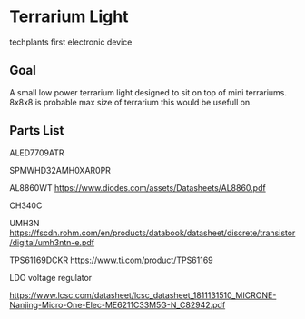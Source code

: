 # Terrarium Light

techplants first electronic device

## Goal

A small low power terrarium light designed to sit on top of mini terrariums. 8x8x8 is probable max size of terrarium this would be usefull on.

## Parts List

ALED7709ATR

SPMWHD32AMH0XAR0PR

AL8860WT
https://www.diodes.com/assets/Datasheets/AL8860.pdf

CH340C

UMH3N
https://fscdn.rohm.com/en/products/databook/datasheet/discrete/transistor/digital/umh3ntn-e.pdf

TPS61169DCKR
https://www.ti.com/product/TPS61169

LDO voltage regulator

https://www.lcsc.com/datasheet/lcsc_datasheet_1811131510_MICRONE-Nanjing-Micro-One-Elec-ME6211C33M5G-N_C82942.pdf
